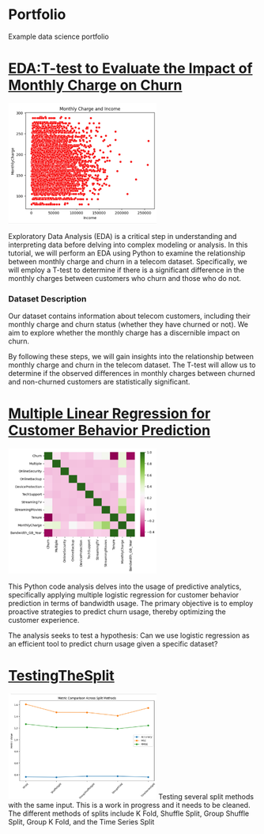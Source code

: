 # Portfolio 
Example data science portfolio 
# [EDA:T-test to Evaluate the Impact of Monthly Charge on Churn](https://github.com/computerscienceiscool/EDA)
<!--![Graph of Montly Charge vs Monthly Income](MonthlyChargeIncome.jpg) -->
<img src="MonthlyChargeIncome.jpg"  alt="Alternate Text" width="300"/>

Exploratory Data Analysis (EDA) is a critical step in understanding and interpreting data before delving into complex modeling or analysis. In this tutorial, we will perform an EDA using Python to examine the relationship between monthly charge and churn in a telecom dataset. Specifically, we will employ a T-test to determine if there is a significant difference in the monthly charges between customers who churn and those who do not.  

### Dataset Description
Our dataset contains information about telecom customers, including their monthly charge and churn status (whether they have churned or not). We aim to explore whether the monthly charge has a discernible impact on churn.
 
By following these steps, we will gain insights into the relationship between monthly charge and churn in the telecom dataset. The T-test will allow us to determine if the observed differences in monthly charges between churned and non-churned customers are statistically significant.
 


# [Multiple Linear Regression for Customer Behavior Prediction](https://github.com/computerscienceiscool/Portfolio)
<!--![Graph of Montly Charge vs Monthly Income](MonthlyChargeIncome.jpg) --> 
<img src="MLR.jpg" alt="Alternate Text" width="300"/>



This Python code analysis delves into the usage of predictive analytics, specifically applying multiple logistic regression for customer behavior prediction in terms of bandwidth usage. The primary objective is to employ proactive strategies to predict churn usage, thereby optimizing the customer experience.

The analysis seeks to test a hypothesis: Can we use logistic regression as an efficient tool to predict churn usage given a specific dataset?


# [TestingTheSplit](https://github.com/computerscienceiscool/TestingTheSplit)
<!--![Testing the Split](Split.jpg) -->
<img src="Split.jpg" alt="Alternate Text" width="300"/>
Testing several split methods with the same input.  This is a work in progress and it needs to be cleaned.  The different methods of splits include K Fold, Shuffle Split, Group Shuffle Split, Group K Fold, and the Time Series Split
